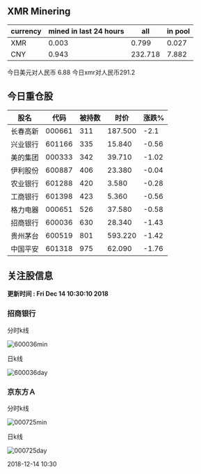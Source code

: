 ## XMR Minering

|currency|mined in last 24 hours|all|in pool|
|---|---|---|---|
|XMR|0.003|0.799|0.027|
|CNY|0.943|232.718|7.882|

今日美元对人民币 6.88	今日xmr对人民币291.2


## 今日重仓股 

|股名|代码|被持数|时价|涨跌%|
|---|---|---|---|---|
|长春高新|000661|311|187.500|-2.1|
|兴业银行|601166|335|15.840|-0.56|
|美的集团|000333|342|39.710|-1.02|
|伊利股份|600887|406|23.380|-0.04|
|农业银行|601288|420|3.580|-0.28|
|工商银行|601398|423|5.360|-0.56|
|格力电器|000651|526|37.580|-0.58|
|招商银行|600036|630|28.340|-1.43|
|贵州茅台|600519|801|593.220|-1.42|
|中国平安|601318|975|62.090|-1.76|

## 关注股信息
**更新时间 : Fri Dec 14 10:30:10 2018**
### 招商银行 
分时k线

![600036min](http://image.sinajs.cn/newchart/min/n/sh600036.gif)

日k线

![600036day](http://image.sinajs.cn/newchart/daily/n/sh600036.gif)

### 京东方Ａ 
分时k线

![000725min](http://image.sinajs.cn/newchart/min/n/sz000725.gif)

日k线

![000725day](http://image.sinajs.cn/newchart/daily/n/sz000725.gif)

2018-12-14 10:30